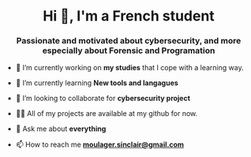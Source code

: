 <h1 align="center">Hi 👋, I'm a French student</h1>
<h3 align="center">Passionate and motivated about cybersecurity, and more especially about Forensic and Programation  </h3>

- 🔭 I’m currently working on **my studies** that I cope with a learning way.

- 🌱 I’m currently learning **New tools and langagues**

- 👯 I’m looking to collaborate for **cybersecurity project**

- 👨‍💻 All of my projects are available at my github for now.

- 💬 Ask me about **everything**

- 📫 How to reach me **moulager.sinclair@gmail.com**



